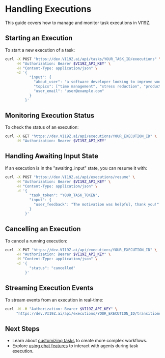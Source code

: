 # Handling Executions

This guide covers how to manage and monitor task executions in VI19Z.

## Starting an Execution

To start a new execution of a task:

```bash
curl -X POST "https://dev.VI19Z.ai/api/tasks/YOUR_TASK_ID/executions" \
     -H "Authorization: Bearer $VI19Z_API_KEY" \
     -H "Content-Type: application/json" \
     -d '{
           "input": {
             "about_user": "a software developer looking to improve work-life balance",
             "topics": ["time management", "stress reduction", "productivity"],
             "user_email": "user@example.com"
           }
         }'
```

## Monitoring Execution Status

To check the status of an execution:

```bash
curl -X GET "https://dev.VI19Z.ai/api/executions/YOUR_EXECUTION_ID" \
     -H "Authorization: Bearer $VI19Z_API_KEY"
```

## Handling Awaiting Input State

If an execution is in the "awaiting_input" state, you can resume it with:

```bash
curl -X POST "https://dev.VI19Z.ai/api/executions/resume" \
     -H "Authorization: Bearer $VI19Z_API_KEY" \
     -H "Content-Type: application/json" \
     -d '{
           "task_token": "YOUR_TASK_TOKEN",
           "input": {
             "user_feedback": "The motivation was helpful, thank you!"
           }
         }'
```

## Cancelling an Execution

To cancel a running execution:

```bash
curl -X PUT "https://dev.VI19Z.ai/api/executions/YOUR_EXECUTION_ID" \
     -H "Authorization: Bearer $VI19Z_API_KEY" \
     -H "Content-Type: application/json" \
     -d '{
           "status": "cancelled"
         }'
```

## Streaming Execution Events

To stream events from an execution in real-time:

```bash
curl -N -H "Authorization: Bearer $VI19Z_API_KEY" \
     "https://dev.VI19Z.ai/api/executions/YOUR_EXECUTION_ID/transitions/stream"
```

## Next Steps

- Learn about [customizing tasks](./customizing_tasks.md) to create more complex workflows.
- Explore [using chat features](./using_chat_features.md) to interact with agents during task execution.
